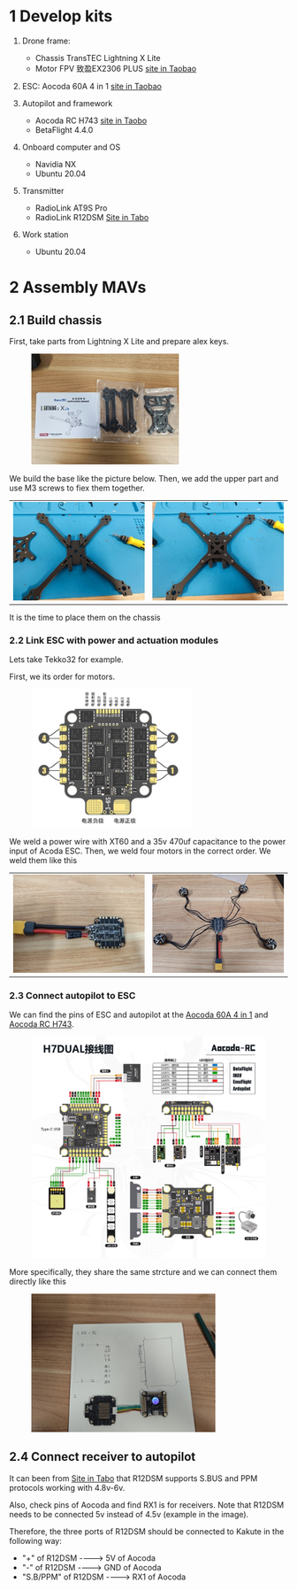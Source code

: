 # 1 Develop kits
1. Drone frame:
    - Chassis TransTEC Lightning X Lite
    - Motor FPV 致盈EX2306 PLUS [site in Taobao](https://item.taobao.com/item.htm?spm=a1z10.5-c-s.w4002-22611654657.27.52b858176s1EdF&id=634695941707)
2. ESC: Aocoda 60A 4 in 1 [site in Taobao](https://item.taobao.com/item.htm?spm=a1z0d.6639537/tb.1997196601.4.55627484xw5sv5&id=682898024012)

3. Autopilot and framework
    - Aocoda RC H743 [site in Taobo](https://item.taobao.com/item.htm?spm=a1z0d.6639537/tb.1997196601.4.55627484xUOMZu&id=679995875558)     
    - BetaFlight 4.4.0
4. Onboard computer and OS
    - Navidia NX
    - Ubuntu 20.04
5. Transmitter
    - RadioLink AT9S Pro
    - RadioLink R12DSM [Site in Tabo](https://item.taobao.com/item.htm?spm=a1z10.3-c-s.w4002-22611654662.9.59a41dc7RXezIK&id=561805355565)
6. Work station
    - Ubuntu 20.04

# 2 Assembly MAVs
## 2.1 Build chassis
First, take parts from Lightning X Lite and prepare alex keys.
<figure>
    <img src="1_Assembly/Chassis/Lightning_X_Lite.jpg"
    height="200">
</figure>

We build the base like the picture below. Then, we add the upper part and use M3 screws to fiex them together. 

|                        |                          |
| ----------------------------------- | ----------------------------------- |
| ![](1_Assembly/Chassis/Lightning_X_Lite_step1.jpg) | ![](1_Assembly/Chassis/Lightning_X_Lite_step2.jpg) |


It is the time to place them on the chassis

### 2.2 Link ESC with power and actuation modules
Lets take Tekko32 for example.

First, we its order for motors.
<figure>
    <img src="1_Assembly/BetaFlight_Aocoda/Acoda_ESC.png"
         height="250">
</figure>

We weld a power wire with XT60 and a 35v 470uf capacitance to the power input of Acoda ESC. Then, we weld four motors in the correct order. We weld them like this 

|                        |                          |
| ----------------------------------- | ----------------------------------- |
| ![](1_Assembly/BetaFlight_Aocoda/Motor_ESC_Connection_step1.jpg) | ![dog](1_Assembly/BetaFlight_Aocoda/Motor_ESC_Connection_step2.jpg) |


### 2.3 Connect autopilot to ESC 

We can find the pins of ESC and autopilot at the [Aocoda 60A 4 in 1](https://item.taobao.com/item.htm?spm=a1z0d.6639537/tb.1997196601.4.55627484xw5sv5&id=682898024012) and [Aocoda RC H743](https://item.taobao.com/item.htm?spm=a1z0d.6639537/tb.1997196601.4.55627484xUOMZu&id=679995875558).  

<figure>
    <img src="1_Assembly/BetaFlight_Aocoda/Aocoda_RCH743_pins.png"
         height="400">
</figure>

More specifically, they share the same strcture and we can connect them directly like this
<figure>
    <img src="1_Assembly/BetaFlight_Aocoda/Autopilot_ESC.jpg"
         height="250">
</figure>


## 2.4 Connect receiver to autopilot
It can been from [Site in Tabo](https://item.taobao.com/item.htm?spm=a1z10.3-c-s.w4002-22611654662.9.59a41dc7RXezIK&id=561805355565) that R12DSM supports S.BUS and PPM protocols working with 4.8v-6v.

Also, check pins of Aocoda and find RX1 is for receivers. Note that R12DSM needs to be connected 5v instead of 4.5v (example in the image).


Therefore, the three ports of R12DSM should be connected to Kakute in the following way:
- "+" of R12DSM ----> 5V of Aocoda
- "-" of R12DSM ----> GND of Aocoda
- "S.B/PPM" of R12DSM ----> RX1 of Aocoda

